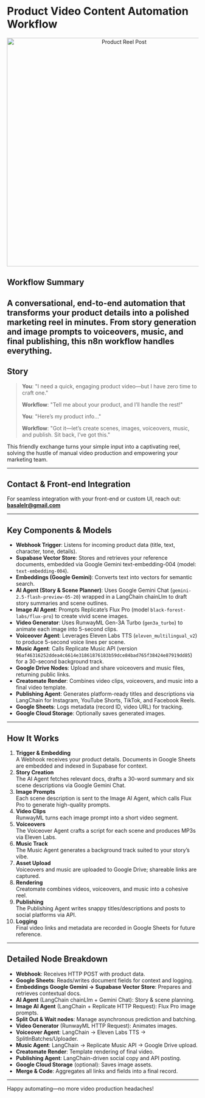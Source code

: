 # Product Video Content Automation Workflow

<p align="center">
  <img src="https://primary-production-2548.up.railway.app/wp-content/uploads/2025/07/product-reel-post.png" alt="Product Reel Post" width="600"/>
</p>

## Workflow Summary
A conversational, end-to-end automation that transforms your product details into a polished marketing reel in minutes. From story generation and image prompts to voiceovers, music, and final publishing, this n8n workflow handles everything.
------

## Story
> **You**: "I need a quick, engaging product video—but I have zero time to craft one."  
>
> **Workflow**: "Tell me about your product, and I’ll handle the rest!"  
>
> **You**: "Here’s my product info…"  
>
> **Workflow**: "Got it—let’s create scenes, images, voiceovers, music, and publish. Sit back, I’ve got this."

This friendly exchange turns your simple input into a captivating reel, solving the hustle of manual video production and empowering your marketing team.

---

## Contact & Front-end Integration
For seamless integration with your front-end or custom UI, reach out: **basalelr@gmail.com**

---

## Key Components & Models
- **Webhook Trigger**: Listens for incoming product data (title, text, character, tone, details).  
- **Supabase Vector Store**: Stores and retrieves your reference documents, embedded via Google Gemini text-embedding-004 (model: `text-embedding-004`).  
- **Embeddings (Google Gemini)**: Converts text into vectors for semantic search.  
- **AI Agent (Story & Scene Planner)**: Uses Google Gemini Chat (`gemini-2.5-flash-preview-05-20`) wrapped in a LangChain chainLlm to draft story summaries and scene outlines.  
- **Image AI Agent**: Prompts Replicate’s Flux Pro (model `black-forest-labs/flux-pro`) to create vivid scene images.  
- **Video Generator**: Uses RunwayML Gen-3A Turbo (`gen3a_turbo`) to animate each image into 5-second clips.  
- **Voiceover Agent**: Leverages Eleven Labs TTS (`eleven_multilingual_v2`) to produce 5-second voice lines per scene.  
- **Music Agent**: Calls Replicate Music API (version `96af46316252ddea4c6614e31861876183b59dce84bad765f38424e87919dd85`) for a 30-second background track.  
- **Google Drive Nodes**: Upload and share voiceovers and music files, returning public links.  
- **Creatomate Render**: Combines video clips, voiceovers, and music into a final video template.  
- **Publishing Agent**: Generates platform-ready titles and descriptions via LangChain for Instagram, YouTube Shorts, TikTok, and Facebook Reels.  
- **Google Sheets**: Logs metadata (record ID, video URL) for tracking.  
- **Google Cloud Storage**: Optionally saves generated images.

---

## How It Works
1. **Trigger & Embedding**  
   A Webhook receives your product details. Documents in Google Sheets are embedded and indexed in Supabase for context.  
2. **Story Creation**  
   The AI Agent fetches relevant docs, drafts a 30-word summary and six scene descriptions via Google Gemini Chat.  
3. **Image Prompts**  
   Each scene description is sent to the Image AI Agent, which calls Flux Pro to generate high-quality prompts.  
4. **Video Clips**  
   RunwayML turns each image prompt into a short video segment.  
5. **Voiceovers**  
   The Voiceover Agent crafts a script for each scene and produces MP3s via Eleven Labs.  
6. **Music Track**  
   The Music Agent generates a background track suited to your story’s vibe.  
7. **Asset Upload**  
   Voiceovers and music are uploaded to Google Drive; shareable links are captured.  
8. **Rendering**  
   Creatomate combines videos, voiceovers, and music into a cohesive reel.  
9. **Publishing**  
   The Publishing Agent writes snappy titles/descriptions and posts to social platforms via API.  
10. **Logging**  
    Final video links and metadata are recorded in Google Sheets for future reference.

---

## Detailed Node Breakdown
- **Webhook**: Receives HTTP POST with product data.  
- **Google Sheets**: Reads/writes document fields for context and logging.  
- **Embeddings Google Gemini → Supabase Vector Store**: Prepares and retrieves contextual docs.  
- **AI Agent** (LangChain chainLlm + Gemini Chat): Story & scene planning.  
- **Image AI Agent** (LangChain + Replicate HTTP Request): Flux Pro image prompts.  
- **Split Out & Wait nodes**: Manage asynchronous prediction and batching.  
- **Video Generator** (RunwayML HTTP Request): Animates images.  
- **Voiceover Agent**: LangChain → Eleven Labs TTS → SplitInBatches/Uploader.  
- **Music Agent**: LangChain → Replicate Music API → Google Drive upload.  
- **Creatomate Render**: Template rendering of final video.  
- **Publishing Agent**: LangChain-driven social copy and API posting.  
- **Google Cloud Storage** (optional): Saves image assets.  
- **Merge & Code**: Aggregates all links and fields into a final record.

---

Happy automating—no more video production headaches!  

